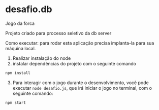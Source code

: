 # desafio.db

Jogo da forca

Projeto criado para processo seletivo da db server

Como executar:
para rodar esta aplicação precisa implanta-la para sua máquina local.

1. Realizar instalação do node
2. instalar dependências do projeto com o seguinte comando

```bash
npm install
```
3. Para interagir com o jogo durante o desenvolvimento, você pode executar ``` node desafio.js ```, que irá iniciar o jogo no terminal, com o seguinte comando:
```bash 
npm start
```
